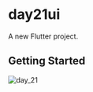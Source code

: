 # day21ui

A new Flutter project.

## Getting Started

![day_21](https://user-images.githubusercontent.com/65438013/203080826-5ea16d30-cc20-4305-b0e2-bceacc2f0e26.gif)